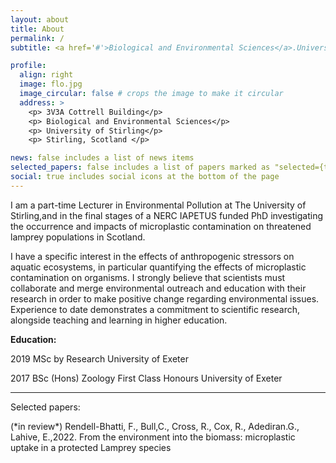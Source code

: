 ```yaml
---
layout: about
title: About
permalink: /
subtitle: <a href='#'>Biological and Environmental Sciences</a>.University of Stirling

profile:
  align: right
  image: flo.jpg
  image_circular: false # crops the image to make it circular
  address: >
    <p> 3V3A Cottrell Building</p>
    <p> Biological and Environmental Sciences</p>
    <p> University of Stirling</p>
    <p> Stirling, Scotland </p>

news: false includes a list of news items
selected_papers: false includes a list of papers marked as "selected={true}"
social: true includes social icons at the bottom of the page
---
```

I am a part-time Lecturer in Environmental Pollution at The University of Stirling,and in the final stages of a NERC IAPETUS funded PhD investigating the occurrence and impacts of microplastic contamination on threatened lamprey populations in Scotland.

I have a specific interest in the effects of anthropogenic stressors on aquatic ecosystems, in particular quantifying the effects of microplastic contamination on organisms. I strongly believe that scientists must collaborate and merge environmental outreach and education with their research in order to make positive change regarding environmental issues. Experience to date demonstrates a commitment to scientific research, alongside teaching and learning in higher education.

**Education:** 
<p> 2019 MSc by Research University of Exeter
<p> 2017 BSc (Hons) Zoology First Class Honours University of Exeter 
  
--- 
<p> Selected papers:
<p> (*in review*) Rendell-Bhatti, F., Bull,C., Cross, R., Cox, R., Adediran.G., Lahive, E.,2022. From the environment into the biomass: microplastic uptake in a protected Lamprey species


